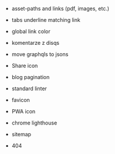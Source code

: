 * asset-paths and links (pdf, images, etc.)
* tabs underline matching link
* global link color
* komentarze z disqs
* move graphqls to jsons

* Share icon
* blog pagination
* standard linter
* favicon
* PWA icon
* chrome lighthouse
* sitemap
* 404
